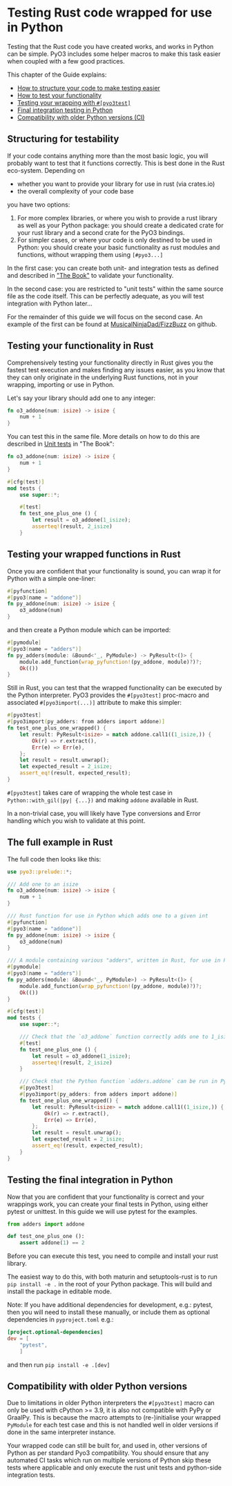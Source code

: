 # Testing Rust code wrapped for use in Python

Testing that the Rust code you have created works, and works in Python can be simple. PyO3 includes
some helper macros to make this task easier when coupled with a few good practices.

This chapter of the Guide explains:

- [How to structure your code to make testing easier](#structuring-for-testability)
- [How to test your functionality](#testing-your-functionality-in-rust)
- [Testing your wrapping with `#[pyo3test]`](#testing-your-wrapped-functions-in-rust)
- [Final integration testing in Python](#testing-the-final-integration-in-python)
- [Compatibility with older Python versions (CI)](#compatibility-with-older-python-versions)

## Structuring for testability

If your code contains anything more than the most basic logic, you will probably want to test that it
functions correctly. This is best done in the Rust eco-system. Depending on

- whether you want to provide your library for use in rust (via crates.io)
- the overall complexity of your code base

you have two options:

1. For more complex libraries, or where you wish to provide a rust library as well as your Python
package: you should create a dedicated crate for your rust library and a second crate for the PyO3
bindings.
1. For simpler cases, or where your code is only destined to be used in Python: you should create your
basic functionality as rust modules and functions, without wrapping them using `[#pyo3...]`

In the first case: you can create both unit- and integration tests as defined and described in
["The Book"](https://doc.rust-lang.org/stable/book/ch11-00-testing.html) to validate your functionality.

In the second case: you are restricted to "unit tests" within the same source file as the code itself.
This can be perfectly adequate, as you will test integration with Python later...

For the remainder of this guide we will focus on the second case. An example of the first can be found
at [MusicalNinjaDad/FizzBuzz](https://github.com/MusicalNinjaDad/FizzBuzz) on github.

## Testing your functionality in Rust

Comprehensively testing your functionality directly in Rust gives you the fastest test execution and
makes finding any issues easier, as you know that they can only originate in the underlying Rust functions,
not in your wrapping, importing or use in Python.

Let's say your library should add one to any integer:

```rust
fn o3_addone(num: isize) -> isize {
    num + 1
}
```

You can test this in the same file. More details on how to do this are described in
[Unit tests](https://doc.rust-lang.org/stable/book/ch11-03-test-organization.html#unit-tests)
in "The Book":

```rust
fn o3_addone(num: isize) -> isize {
    num + 1
}

#[cfg(test)]
mod tests {
    use super::*;

    #[test]
    fn test_one_plus_one () {
        let result = o3_addone(1_isize);
        asserteq!(result, 2_isize)
    }
```

## Testing your wrapped functions in Rust

Once you are confident that your functionality is sound, you can wrap it for Python with a simple
one-liner:

```rust
#[pyfunction]
#[pyo3(name = "addone")]
fn py_addone(num: isize) -> isize {
    o3_addone(num)
}
```

and then create a Python module which can be imported:

```rust
#[pymodule]
#[pyo3(name = "adders")]
fn py_adders(module: &Bound<'_, PyModule>) -> PyResult<()> {
    module.add_function(wrap_pyfunction!(py_addone, module)?)?;
    Ok(())
}
```

Still in Rust, you can test that the wrapped functionality can be executed by the Python interpreter.
PyO3 provides the `#[pyo3test]` proc-macro and associated `#[pyo3import(...)]` attribute to make this
simpler:

```rust
#[pyo3test]
#[pyo3import(py_adders: from adders import addone)]
fn test_one_plus_one_wrapped() {
    let result: PyResult<isize> = match addone.call1((1_isize,)) {
        Ok(r) => r.extract(),
        Err(e) => Err(e),
    };
    let result = result.unwrap();
    let expected_result = 2_isize;
    assert_eq!(result, expected_result);
}
```

`#[pyo3test]` takes care of wrapping the whole test case in `Python::with_gil(|py| {...})` and making
`addone` available in Rust.

In a non-trivial case, you will likely have Type conversions and Error handling which you wish to
validate at this point.

## The full example in Rust

The full code then looks like this:

```rust
use pyo3::prelude::*;

/// Add one to an isize
fn o3_addone(num: isize) -> isize {
    num + 1
}

/// Rust function for use in Python which adds one to a given int
#[pyfunction]
#[pyo3(name = "addone")]
fn py_addone(num: isize) -> isize {
    o3_addone(num)
}

/// A module containing various "adders", written in Rust, for use in Python.
#[pymodule]
#[pyo3(name = "adders")]
fn py_adders(module: &Bound<'_, PyModule>) -> PyResult<()> {
    module.add_function(wrap_pyfunction!(py_addone, module)?)?;
    Ok(())
}

#[cfg(test)]
mod tests {
    use super::*;

    /// Check that the `o3_addone` function correctly adds one to 1_isize
    #[test]
    fn test_one_plus_one () {
        let result = o3_addone(1_isize);
        asserteq!(result, 2_isize)
    }

    /// Check that the Python function `adders.addone` can be run in Python
    #[pyo3test]
    #[pyo3import(py_adders: from adders import addone)]
    fn test_one_plus_one_wrapped() {
        let result: PyResult<isize> = match addone.call1((1_isize,)) {
            Ok(r) => r.extract(),
            Err(e) => Err(e),
        };
        let result = result.unwrap();
        let expected_result = 2_isize;
        assert_eq!(result, expected_result);
    }
}
```

## Testing the final integration in Python

Now that you are confident that your functionality is correct and your wrappings work, you can create
your final tests in Python, using either pytest or unittest. In this guide we will use pytest for the
examples.

```python
from adders import addone

def test_one_plus_one ():
    assert addone(1) == 2
```

Before you can execute this test, you need to compile and install your rust library.

The easiest way to do this, with both maturin and setuptools-rust is to run `pip install -e .` in the
root of your Python package. This will build and install the package in editable mode.

Note: If you have additional dependencies for development, e.g.: pytest, then you will need to install
these manually, or include them as optional dependencies in `pyproject.toml` e.g.:

```toml
[project.optional-dependencies]
dev = [
    "pytest",
    ]
```

and then run `pip install -e .[dev]`

## Compatibility with older Python versions

Due to limitations in older Python interpreters the `#[pyo3test]` macro can only be used with cPython >= 3.9,
it is also not compatible with PyPy or GraalPy. This is because the macro attempts to (re-)initialise your
wrapped `PyModule` for each test case and this is not handled well in older versions if done in the same
interpreter instance.

Your wrapped code can still be built for, and used in, other versions of Python as per standard Pyo3 compatibility.
You should ensure that any automated CI tasks which run on multiple versions of Python skip these tests where
applicable and only execute the rust unit tests and python-side integration tests.
